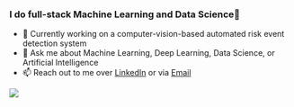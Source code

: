 ### I do full-stack Machine Learning and Data Science🚀
- 🔭 Currently working on a computer-vision-based automated risk event detection system
- 💬 Ask me about Machine Learning, Deep Learning, Data Science, or Artificial Intelligence
- 📫 Reach out to me over [LinkedIn](https://www.linkedin.com/in/m-ali-haider/) or via [Email](mailto:m.allihaider@gmail.com)
<img src="https://github-readme-stats.vercel.app/api?username=allihaider&&show_icons=true&title_color=ffffff&icon_color=bb2acf&text_color=daf7dc&bg_color=151515">

<!--
**allihaider/allihaider** is a ✨ _special_ ✨ repository because its `README.md` (this file) appears on your GitHub profile.

Here are some ideas to get you started:

- 🌱 I’m currently learning ...
- 👯 I’m looking to collaborate on ...
- 🤔 I’m looking for help with ...
- 💬 Ask me about ...
- 📫 How to reach me: ...
- 😄 Pronouns: ...
- ⚡ Fun fact: ...
-->
